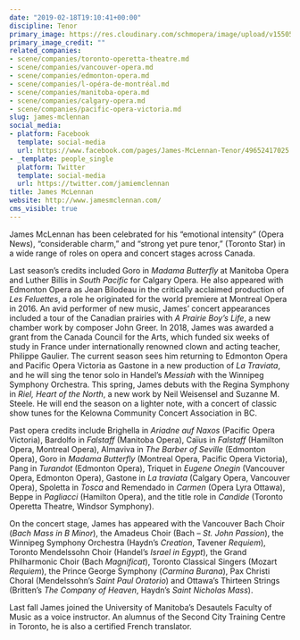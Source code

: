 ```yaml
---
date: "2019-02-18T19:10:41+00:00"
discipline: Tenor
primary_image: https://res.cloudinary.com/schmopera/image/upload/v1550516926/media/2019/02/JamesMcLennan.jpg
primary_image_credit: ""
related_companies:
- scene/companies/toronto-operetta-theatre.md
- scene/companies/vancouver-opera.md
- scene/companies/edmonton-opera.md
- scene/companies/l-opéra-de-montréal.md
- scene/companies/manitoba-opera.md
- scene/companies/calgary-opera.md
- scene/companies/pacific-opera-victoria.md
slug: james-mclennan
social_media:
- platform: Facebook
  template: social-media
  url: https://www.facebook.com/pages/James-McLennan-Tenor/49652417025
- _template: people_single
  platform: Twitter
  template: social-media
  url: https://twitter.com/jamiemclennan
title: James McLennan
website: http://www.jamesmclennan.com/
cms_visible: true
---
```

James McLennan has been celebrated for his “emotional intensity” (Opera News), “considerable charm,” and “strong yet pure tenor,” (Toronto Star) in a wide range of roles on opera and concert stages across Canada.

Last season’s credits included Goro in _Madama Butterfly_ at Manitoba Opera and Luther Billis in _South Pacific_ for Calgary Opera. He also appeared with Edmonton Opera as Jean Bilodeau in the critically acclaimed production of _Les Feluettes_, a role he originated for the world premiere at Montreal Opera in 2016. An avid performer of new music, James’ concert appearances included a tour of the Canadian prairies with _A Prairie Boy’s Life_, a new chamber work by composer John Greer. In 2018, James was awarded a grant from the Canada Council for the Arts, which funded six weeks of study in France under internationally renowned clown and acting teacher, Philippe Gaulier. The current season sees him returning to Edmonton Opera and Pacific Opera Victoria as Gastone in a new production of _La Traviata_, and he will sing the tenor solo in Handel’s _Messiah_ with the Winnipeg Symphony Orchestra. This spring, James debuts with the Regina Symphony in _Riel, Heart of the North_, a new work by Neil Weisensel and Suzanne M. Steele. He will end the season on a lighter note, with a concert of classic show tunes for the Kelowna Community Concert Association in BC.

Past opera credits include Brighella in _Ariadne auf Naxos_ (Pacific Opera Victoria), Bardolfo in _Falstaff_ (Manitoba Opera), Caïus in _Falstaff_ (Hamilton Opera, Montreal Opera), Almaviva in _The Barber of Seville_ (Edmonton Opera), Goro in _Madama Butterfly_ (Montreal Opera, Pacific Opera Victoria), Pang in _Turandot_ (Edmonton Opera), Triquet in _Eugene Onegin_ (Vancouver Opera, Edmonton Opera), Gastone in _La traviata_ (Calgary Opera, Vancouver Opera), Spoletta in _Tosca_ and Remendado in _Carmen_ (Opera Lyra Ottawa), Beppe in _Pagliacci_ (Hamilton Opera), and the title role in _Candide_ (Toronto Operetta Theatre, Windsor Symphony).

On the concert stage, James has appeared with the Vancouver Bach Choir (_Bach Mass in B Minor_), the Amadeus Choir (Bach – _St. John Passion_), the Winnipeg Symphony Orchestra (Haydn’s _Creation_, Tavener _Requiem_), Toronto Mendelssohn Choir (Handel’s _Israel in Egypt_), the Grand Philharmonic Choir (Bach _Magnificat_), Toronto Classical Singers (Mozart _Requiem_), the Prince George Symphony (_Carmina Burana_), Pax Christi Choral (Mendelssohn’s _Saint Paul Oratorio_) and Ottawa’s Thirteen Strings (Britten’s _The Company of Heaven_, Haydn’s _Saint Nicholas Mass_).

Last fall James joined the University of Manitoba’s Desautels Faculty of Music as a voice instructor. An alumnus of the Second City Training Centre in Toronto, he is also a certified French translator.